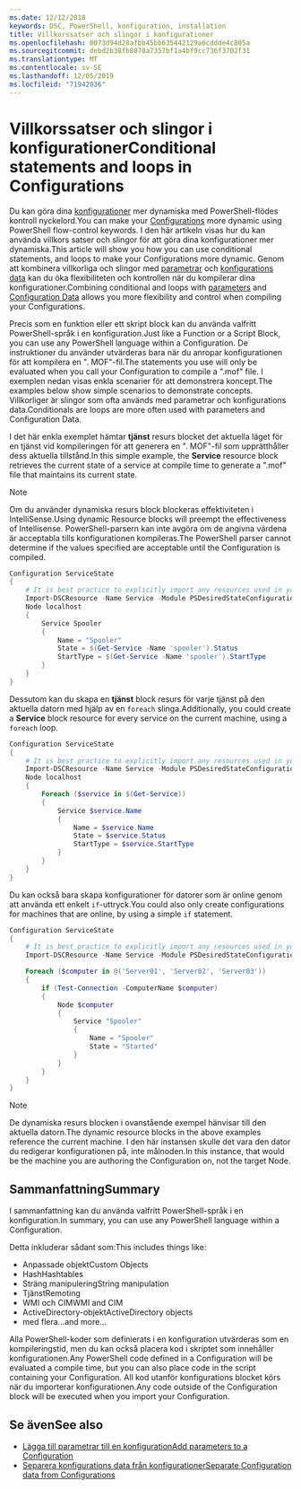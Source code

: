 ```yaml
---
ms.date: 12/12/2018
keywords: DSC, PowerShell, konfiguration, installation
title: Villkorssatser och slingor i konfigurationer
ms.openlocfilehash: 0073d94d28afbb45bb635442129a6cddde4c805a
ms.sourcegitcommit: debd2b38fb8070a7357bf1a4bf9cc736f3702f31
ms.translationtype: MT
ms.contentlocale: sv-SE
ms.lasthandoff: 12/05/2019
ms.locfileid: "71942036"
---
```

# <a name="conditional-statements-and-loops-in-configurations"></a><span data-ttu-id="8d201-103">Villkorssatser och slingor i konfigurationer</span><span class="sxs-lookup"><span data-stu-id="8d201-103">Conditional statements and loops in Configurations</span></span>

<span data-ttu-id="8d201-104">Du kan göra dina [konfigurationer](configurations.md) mer dynamiska med PowerShell-flödes kontroll nyckelord.</span><span class="sxs-lookup"><span data-stu-id="8d201-104">You can make your [Configurations](configurations.md) more dynamic using PowerShell flow-control keywords.</span></span> <span data-ttu-id="8d201-105">I den här artikeln visas hur du kan använda villkors satser och slingor för att göra dina konfigurationer mer dynamiska.</span><span class="sxs-lookup"><span data-stu-id="8d201-105">This article will show you how you can use conditional statements, and loops to make your Configurations more dynamic.</span></span> <span data-ttu-id="8d201-106">Genom att kombinera villkorliga och slingor med [parametrar](add-parameters-to-a-configuration.md) och [konfigurations data](configData.md) kan du öka flexibiliteten och kontrollen när du kompilerar dina konfigurationer.</span><span class="sxs-lookup"><span data-stu-id="8d201-106">Combining conditional and loops with [parameters](add-parameters-to-a-configuration.md) and [Configuration Data](configData.md) allows you more flexibility and control when compiling your Configurations.</span></span>

<span data-ttu-id="8d201-107">Precis som en funktion eller ett skript block kan du använda valfritt PowerShell-språk i en konfiguration.</span><span class="sxs-lookup"><span data-stu-id="8d201-107">Just like a Function or a Script Block, you can use any PowerShell language within a Configuration.</span></span> <span data-ttu-id="8d201-108">De instruktioner du använder utvärderas bara när du anropar konfigurationen för att kompilera en ". MOF"-fil.</span><span class="sxs-lookup"><span data-stu-id="8d201-108">The statements you use will only be evaluated when you call your Configuration to compile a ".mof" file.</span></span> <span data-ttu-id="8d201-109">I exemplen nedan visas enkla scenarier för att demonstrera koncept.</span><span class="sxs-lookup"><span data-stu-id="8d201-109">The examples below show simple scenarios to demonstrate concepts.</span></span> <span data-ttu-id="8d201-110">Villkorliger är slingor som ofta används med parametrar och konfigurations data.</span><span class="sxs-lookup"><span data-stu-id="8d201-110">Conditionals are loops are more often used with parameters and Configuration Data.</span></span>

<span data-ttu-id="8d201-111">I det här enkla exemplet hämtar **tjänst** resurs blocket det aktuella läget för en tjänst vid kompileringen för att generera en ". MOF"-fil som upprätthåller dess aktuella tillstånd.</span><span class="sxs-lookup"><span data-stu-id="8d201-111">In this simple example, the **Service** resource block retrieves the current state of a service at compile time to generate a ".mof" file that maintains its current state.</span></span>

> [!NOTE]
> <span data-ttu-id="8d201-112">Om du använder dynamiska resurs block blockeras effektiviteten i IntelliSense.</span><span class="sxs-lookup"><span data-stu-id="8d201-112">Using dynamic Resource blocks will preempt the effectiveness of Intellisense.</span></span> <span data-ttu-id="8d201-113">PowerShell-parsern kan inte avgöra om de angivna värdena är acceptabla tills konfigurationen kompileras.</span><span class="sxs-lookup"><span data-stu-id="8d201-113">The PowerShell parser cannot determine if the values specified are acceptable until the Configuration is compiled.</span></span>

```powershell
Configuration ServiceState
{
    # It is best practice to explicitly import any resources used in your Configurations.
    Import-DSCResource -Name Service -Module PSDesiredStateConfiguration
    Node localhost
    {
        Service Spooler
        {
            Name = "Spooler"
            State = $(Get-Service -Name 'spooler').Status
            StartType = $(Get-Service -Name 'spooler').StartType
        }
    }
}
```

<span data-ttu-id="8d201-114">Dessutom kan du skapa en **tjänst** block resurs för varje tjänst på den aktuella datorn med hjälp av en `foreach` slinga.</span><span class="sxs-lookup"><span data-stu-id="8d201-114">Additionally, you could create a **Service** block resource for every service on the current machine, using a `foreach` loop.</span></span>

```powershell
Configuration ServiceState
{
    # It is best practice to explicitly import any resources used in your Configurations.
    Import-DSCResource -Name Service -Module PSDesiredStateConfiguration
    Node localhost
    {
        Foreach ($service in $(Get-Service))
        {
            Service $service.Name
            {
                Name = $service.Name
                State = $service.Status
                StartType = $service.StartType
            }
        }
    }
}
```

<span data-ttu-id="8d201-115">Du kan också bara skapa konfigurationer för datorer som är online genom att använda ett enkelt `if`-uttryck.</span><span class="sxs-lookup"><span data-stu-id="8d201-115">You could also only create configurations for machines that are online, by using a simple `if` statement.</span></span>

```powershell
Configuration ServiceState
{
    # It is best practice to explicitly import any resources used in your Configurations.
    Import-DSCResource -Name Service -Module PSDesiredStateConfiguration

    Foreach ($computer in @('Server01', 'Server02', 'Server03'))
    {
        if (Test-Connection -ComputerName $computer)
        {
            Node $computer
            {
                Service "Spooler"
                {
                    Name = "Spooler"
                    State = "Started"
                }
            }
        }
    }
}
```

> [!NOTE]
> <span data-ttu-id="8d201-116">De dynamiska resurs blocken i ovanstående exempel hänvisar till den aktuella datorn.</span><span class="sxs-lookup"><span data-stu-id="8d201-116">The dynamic resource blocks in the above examples reference the current machine.</span></span> <span data-ttu-id="8d201-117">I den här instansen skulle det vara den dator du redigerar konfigurationen på, inte målnoden.</span><span class="sxs-lookup"><span data-stu-id="8d201-117">In this instance, that would be the machine you are authoring the Configuration on, not the target Node.</span></span>

<!---
Mention Get-DSCConfigurationFromSystem
-->

## <a name="summary"></a><span data-ttu-id="8d201-118">Sammanfattning</span><span class="sxs-lookup"><span data-stu-id="8d201-118">Summary</span></span>

<span data-ttu-id="8d201-119">I sammanfattning kan du använda valfritt PowerShell-språk i en konfiguration.</span><span class="sxs-lookup"><span data-stu-id="8d201-119">In summary, you can use any PowerShell language within a Configuration.</span></span>

<span data-ttu-id="8d201-120">Detta inkluderar sådant som:</span><span class="sxs-lookup"><span data-stu-id="8d201-120">This includes things like:</span></span>

- <span data-ttu-id="8d201-121">Anpassade objekt</span><span class="sxs-lookup"><span data-stu-id="8d201-121">Custom Objects</span></span>
- <span data-ttu-id="8d201-122">Hash</span><span class="sxs-lookup"><span data-stu-id="8d201-122">Hashtables</span></span>
- <span data-ttu-id="8d201-123">Sträng manipulering</span><span class="sxs-lookup"><span data-stu-id="8d201-123">String manipulation</span></span>
- <span data-ttu-id="8d201-124">Tjänst</span><span class="sxs-lookup"><span data-stu-id="8d201-124">Remoting</span></span>
- <span data-ttu-id="8d201-125">WMI och CIM</span><span class="sxs-lookup"><span data-stu-id="8d201-125">WMI and CIM</span></span>
- <span data-ttu-id="8d201-126">ActiveDirectory-objekt</span><span class="sxs-lookup"><span data-stu-id="8d201-126">ActiveDirectory objects</span></span>
- <span data-ttu-id="8d201-127">med flera...</span><span class="sxs-lookup"><span data-stu-id="8d201-127">and more...</span></span>

<span data-ttu-id="8d201-128">Alla PowerShell-koder som definierats i en konfiguration utvärderas som en kompileringstid, men du kan också placera kod i skriptet som innehåller konfigurationen.</span><span class="sxs-lookup"><span data-stu-id="8d201-128">Any PowerShell code defined in a Configuration will be evaluated a compile time, but you can also place code in the script containing your Configuration.</span></span> <span data-ttu-id="8d201-129">All kod utanför konfigurations blocket körs när du importerar konfigurationen.</span><span class="sxs-lookup"><span data-stu-id="8d201-129">Any code outside of the Configuration block will be executed when you import your Configuration.</span></span>

## <a name="see-also"></a><span data-ttu-id="8d201-130">Se även</span><span class="sxs-lookup"><span data-stu-id="8d201-130">See also</span></span>

- [<span data-ttu-id="8d201-131">Lägga till parametrar till en konfiguration</span><span class="sxs-lookup"><span data-stu-id="8d201-131">Add parameters to a Configuration</span></span>](add-parameters-to-a-configuration.md)
- [<span data-ttu-id="8d201-132">Separera konfigurations data från konfigurationer</span><span class="sxs-lookup"><span data-stu-id="8d201-132">Separate Configuration data from Configurations</span></span>](configData.md)
